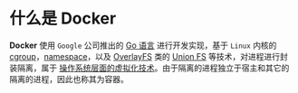 # 什么是 Docker

**Docker** 使用 `Google` 公司推出的 [Go 语言](https://golang.google.cn/) 进行开发实现，基于 `Linux` 内核的 [cgroup](https://zh.wikipedia.org/wiki/Cgroups)，[namespace](https://en.wikipedia.org/wiki/Linux_namespaces)，以及 [OverlayFS](https://docs.docker.com/storage/storagedriver/overlayfs-driver/) 类的 [Union FS](https://en.wikipedia.org/wiki/Union_mount) 等技术，对进程进行封装隔离，属于 [操作系统层面的虚拟化技术](https://en.wikipedia.org/wiki/Operating-system-level_virtualization)。由于隔离的进程独立于宿主和其它的隔离的进程，因此也称其为容器。

